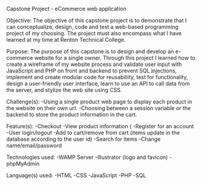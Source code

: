 Capstone Project - eCommerce web application

Objective:
The objective of this capstone project is to demonstrate that I can conceptualize, design, code and test a web-based programming project of my choosing. The project must also encompass what I have learned at my time at Renton Technical College.

Purpose:
The purpose of this capstone is to design and develop an e-commerce website for a single owner. Through this project I learned how to create a wireframe of my website process and validate user input with JavaScript and PHP on front and backend to prevent SQL injections, implement and create modular code for reusabiliity, test for functionality, design a user-friendly user interface, learn to use an API to call data from the server, and stylize the web site using CSS.

Challenge(s):
-Using a single product web page to display each product in the website on their own url.
-Choosing between a session variable or the backend to store the product information in the cart.

Feature(s):
-Checkout
-View product information (
-Register for an account
-User login/logout
-Add to cart/remove from cart (items update in the database according to the user id)
-Search for items
-Change name/email/password

Technologies used:
-WAMP Server
-Illustrator (logo and favicon)
-phpMyAdmin

Language(s) used:
-HTML
-CSS
-JavaScript
-PHP
-SQL
